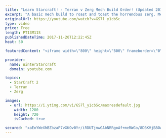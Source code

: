 ```yaml
---
title: "Learn Starcraft! - Terran v Zerg Mech Build Order! (Updated 2018)"
excerpt: "A basic mech build to roast and toast the horrendous zerg. Meant for lower level players looking for some direction! -- Watch live at https://www.twitch.tv/wintergaming"
originalUrl: https://youtube.com/watch?v=GS7l_y1cbSc
type: video
price: Free
length: PT13M11S
publishedDateTime: 2017-11-20T12:22:45Z
heat: 50

featuredContent: "<iframe width=\"800\" height=\"500\" frameborder=\"0\" src=\"https://www.youtube.com/embed/GS7l_y1cbSc\" allow=\"accelerometer; autoplay; encrypted-media; gyroscope; picture-in-picture\" allowfullscreen></iframe>"

provider:
  name: WinterStarcraft
  domain: youtube.com

topics:
  - StarCraft 2
  - Terran
  - Zerg

images:
  - url: https://i.ytimg.com/vi/GS7l_y1cbSc/maxresdefault.jpg
    width: 1280
    height: 720
    isCached: true

secured: "xaEoYWeXhBZbzaP7vXKOv0Yr/iRDUTjmwGAbNRRgoAf+meRWGo/8DBKVjB8OwCPVb1RxjdPA9/MONCnlQfTJBBrajXMUilyinCOgUtak6rowvh12IT+k2zZ9LddZSM78Y9xwDqJvRR0TA4P71Kg2Mx7B/9mRRmc8PfSOyNoxp+Qtid1tCiB2aCHBSQkTMd5k0y1iEwdKgl/0uOzB+SxRAlzGr+wJx5VwaXSf1xvIpR+28NJuUMIMsefH9pAG1HFIM+/5LkhKmGsK9nAYaTLcAjgTYdGJqlsVO30QV3uHpERn9YayqN0RMQFgof17Ek/ZYFKV7OgainCXyEp7uEI8dgg+IIK14yPnpIkq5ftyh+1eIMyh0sn80TrVx400XaAWZNQ1/jSKHVFub8Wbz9yR8MTVNbMqPj2HIz7zt6nWfEE=;oJNVTA7FVN4NTy6GtTWk2g=="
---
```


